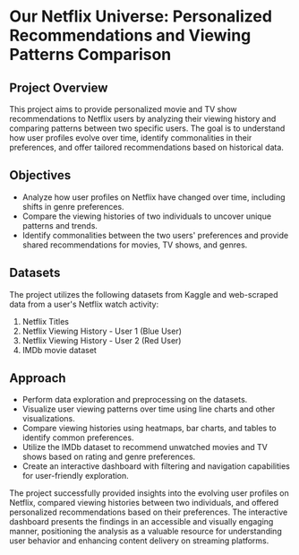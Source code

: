 
# Our Netflix Universe: Personalized Recommendations and Viewing Patterns Comparison

## Project Overview
This project aims to provide personalized movie and TV show recommendations to Netflix users by analyzing their viewing history and comparing patterns between two specific users. The goal is to understand how user profiles evolve over time, identify commonalities in their preferences, and offer tailored recommendations based on historical data.

## Objectives
- Analyze how user profiles on Netflix have changed over time, including shifts in genre preferences.
- Compare the viewing histories of two individuals to uncover unique patterns and trends.
- Identify commonalities between the two users' preferences and provide shared recommendations for movies, TV shows, and genres.

## Datasets
The project utilizes the following datasets from Kaggle and web-scraped data from a user's Netflix watch activity:
1. Netflix Titles
2. Netflix Viewing History - User 1 (Blue User)
3. Netflix Viewing History - User 2 (Red User)
4. IMDb movie dataset

## Approach
- Perform data exploration and preprocessing on the datasets.
- Visualize user viewing patterns over time using line charts and other visualizations.
- Compare viewing histories using heatmaps, bar charts, and tables to identify common preferences.
- Utilize the IMDb dataset to recommend unwatched movies and TV shows based on rating and genre preferences.
- Create an interactive dashboard with filtering and navigation capabilities for user-friendly exploration.


The project successfully provided insights into the evolving user profiles on Netflix, compared viewing histories between two individuals, and offered personalized recommendations based on their preferences. The interactive dashboard presents the findings in an accessible and visually engaging manner, positioning the analysis as a valuable resource for understanding user behavior and enhancing content delivery on streaming platforms.
